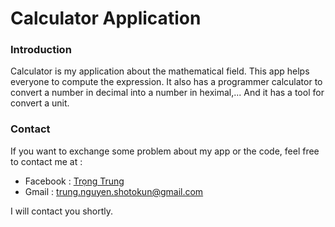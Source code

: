 # Calculator Application
### Introduction
Calculator is my application about the mathematical field. This app helps everyone to compute the expression. It also has a programmer calculator to convert a number in decimal into a number in heximal,... And it has a tool for convert a unit.
### Contact
If you want to exchange some problem about my app or the code, feel free to contact me at :

- Facebook : [Trọng Trung](https://www.facebook.com/TrungShotokun)
- Gmail : trung.nguyen.shotokun@gmail.com

I will contact you shortly.
